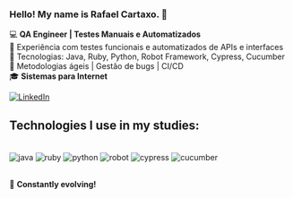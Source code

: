 ### Hello! My name is Rafael Cartaxo. 🙂

💻 **QA Engineer | Testes Manuais e Automatizados**  
🚀 Experiência com testes funcionais e automatizados de APIs e interfaces  
🔧 Tecnologias: Java, Ruby, Python, Robot Framework, Cypress, Cucumber  
📌 Metodologias ágeis | Gestão de bugs | CI/CD  
🎓 **Sistemas para Internet**  

[![LinkedIn](https://img.shields.io/badge/LinkedIn-0077B5?style=for-the-badge&logo=linkedin&logoColor=white)](https://www.linkedin.com/in/rafael-cartaxo)  

## Technologies I use in my studies:

<div style="display: inline_block"><br/>
<img align="center" alt="java" src="https://img.shields.io/badge/Java-ED8B00?style=for-the-badge&logo=openjdk&logoColor=white">
<img align="center" alt="ruby" src="https://img.shields.io/badge/Ruby-CC342D?style=for-the-badge&logo=ruby&logoColor=white">
<img align="center" alt="python" src="https://img.shields.io/badge/Python-3776AB?style=for-the-badge&logo=python&logoColor=white">
<img align="center" alt="robot" src="https://img.shields.io/badge/Robot%20Framework-000?logo=robotframework&logoColor=fff&style=for-the-badge">
<img align="center" alt="cypress" src="https://img.shields.io/badge/Cypress-69D3A7?logo=cypress&logoColor=fff&style=for-the-badge">
<img align="center" alt="cucumber" src="https://img.shields.io/badge/Cucumber-23D96C?logo=cucumber&logoColor=fff&style=for-the-badge">
</div><br/>

🚀 **Constantly evolving!**
